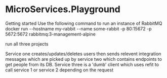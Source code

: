 # MicroServices.Playground
Getting started
Use the following command to run an instance of RabbitMQ
docker run --hostname my-rabbit --name some-rabbit -p 80:15672 -p 5672:5672 rabbitmq:3-management-alpine

run all three projects

Service one creates/updates/deletes users then sends relevent integration messages which are picked up by service two which contains endpoints to get people from its DB. Service three is a 'dumb' client which uses refit to call service 1 or service 2 depending on the request

